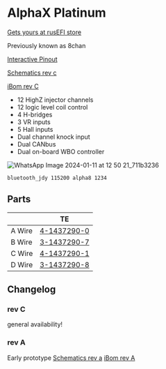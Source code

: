 # AlphaX Platinum

[Gets yours at rusEFI store](https://www.shop.rusefi.com/shop/p/alphax-platinum)

Previously known as 8chan

[Interactive Pinout](https://rusefi.com/docs/pinouts/hellen/alphax-platinum/)

[Schematics rev c](https://github.com/rusefi/rusefi_documentation/raw/master/Hardware/Hellen/alphax_8ch-c-schematic.pdf)

[iBom rev C](https://rusefi.com/docs/ibom/alphax_8ch-c-ibom.html)

* 12 HighZ injector channels
* 12 logic level coil control
* 4 H-bridges
* 3 VR inputs
* 5 Hall inputs
* Dual channel knock input
* Dual CANbus
* Dual on-board WBO controller

![WhatsApp Image 2024-01-11 at 12 50 21_711b3236](https://github.com/rusefi/rusefi/assets/48498823/5ddf9953-7b37-43dc-b920-24e7b9515a97)

``bluetooth_jdy 115200 alpha8 1234``

## Parts

|   |  TE |  
|---|---|
|A Wire    | [4-1437290-0](https://www.te.com/usa-en/product-4-1437290-0.html)  |
|B Wire   | [3-1437290-7](https://www.te.com/usa-en/product-3-1437290-7.html)  |
|C Wire   |[4-1437290-1](https://www.te.com/usa-en/product-4-1437290-1.html)   |
|D Wire   | [3-1437290-8](https://www.te.com/usa-en/product-3-1437290-8.html)  |

## Changelog

### rev C

general availability!

### rev A

Early prototype [Schematics rev a](https://github.com/rusefi/alphax-8chan/raw/main/boards/alphax_8ch-a/board/alphax_8ch-a-schematic.pdf) [iBom rev A](https://rusefi.com/docs/ibom/alphax_8ch-a-ibom.html)

